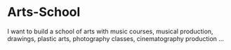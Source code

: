 # Arts-School
 I want to build a school of arts with music courses, musical production, drawings, plastic arts, photography classes, cinematography production ...
